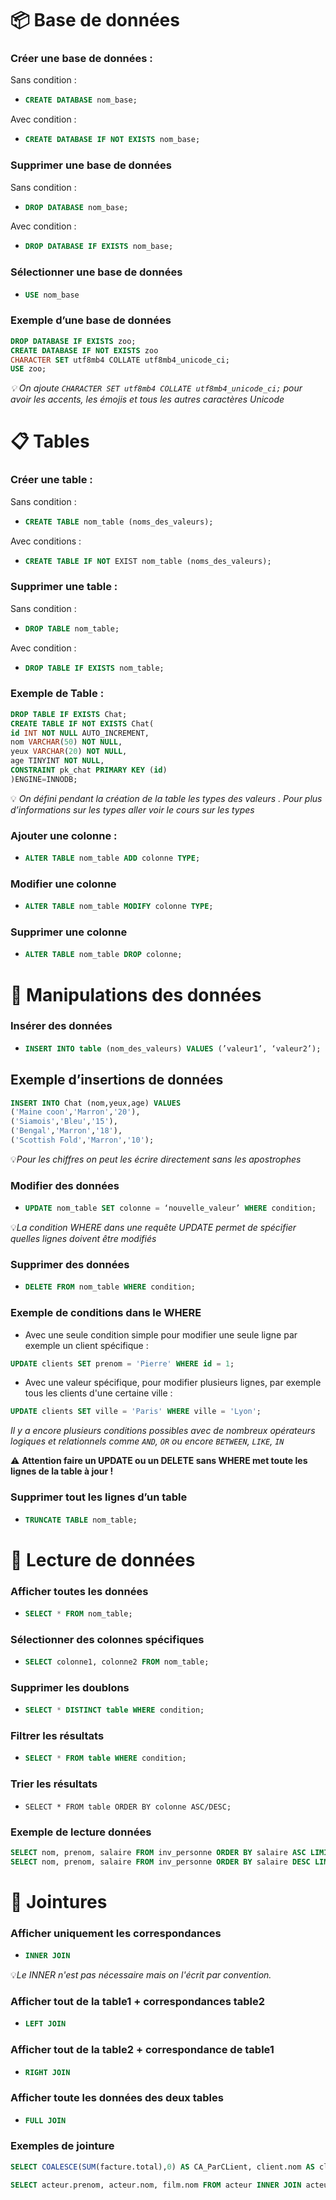 # 📦 Base de données

### Créer une base de données :

Sans condition :


- ```sql
  CREATE DATABASE nom_base;
  ```

Avec condition : 

- ```sql
  CREATE DATABASE IF NOT EXISTS nom_base;
  ```

### Supprimer une base de données

Sans condition : 

- ```sql
  DROP DATABASE nom_base;
  ```

Avec condition :  

- ```sql
  DROP DATABASE IF EXISTS nom_base;
  ```

### Sélectionner une base de données

- ```sql
  USE nom_base
  ```

### Exemple d’une base de données

```sql
DROP DATABASE IF EXISTS zoo;
CREATE DATABASE IF NOT EXISTS zoo
CHARACTER SET utf8mb4 COLLATE utf8mb4_unicode_ci;
USE zoo;
```

*💡 On ajoute `CHARACTER SET utf8mb4 COLLATE utf8mb4_unicode_ci;` pour avoir les accents, les émojis  et tous les autres caractères Unicode*

# 📋 Tables

### Créer une table :

Sans condition : 

- ```sql
  CREATE TABLE nom_table (noms_des_valeurs);
  ```

Avec conditions : 

- ```sql
  CREATE TABLE IF NOT EXIST nom_table (noms_des_valeurs);
  ```

### Supprimer une table :

Sans condition :

- ```sql
  DROP TABLE nom_table;
  ```

Avec condition : 

- ```sql
  DROP TABLE IF EXISTS nom_table;
  ```

### Exemple de Table :

```sql
DROP TABLE IF EXISTS Chat;
CREATE TABLE IF NOT EXISTS Chat(
id INT NOT NULL AUTO_INCREMENT,
nom VARCHAR(50) NOT NULL,
yeux VARCHAR(20) NOT NULL,
age TINYINT NOT NULL,
CONSTRAINT pk_chat PRIMARY KEY (id)
)ENGINE=INNODB;
```

💡 *On défini pendant la création de la table les types des valeurs . Pour plus d’informations sur les types aller voir le cours sur les types*

### Ajouter une colonne :

- ```sql
  ALTER TABLE nom_table ADD colonne TYPE;
  ```

### Modifier une colonne

- ```sql
  ALTER TABLE nom_table MODIFY colonne TYPE;
  ```

### Supprimer une colonne

- ```sql
  ALTER TABLE nom_table DROP colonne;
  ```

# 📝 Manipulations des données

### Insérer des données

- ```sql
  INSERT INTO table (nom_des_valeurs) VALUES (’valeur1’, ‘valeur2’);
  ```

## Exemple d’insertions de données

```sql
INSERT INTO Chat (nom,yeux,age) VALUES
('Maine coon','Marron','20'),
('Siamois','Bleu','15'),
('Bengal','Marron','18'),
('Scottish Fold','Marron','10');
```

💡*Pour les chiffres on peut les écrire directement sans les apostrophes*

### Modifier des données

- ```sql
  UPDATE nom_table SET colonne = ‘nouvelle_valeur’ WHERE condition;
  ```

💡*La condition WHERE dans une requête UPDATE permet de spécifier quelles lignes doivent être modifiés* 

### Supprimer des données

- ```sql
  DELETE FROM nom_table WHERE condition;
  ```

### Exemple de conditions dans le WHERE

- Avec une seule condition simple pour modifier une seule ligne par exemple un client spécifique :

```sql
UPDATE clients SET prenom = 'Pierre' WHERE id = 1;

```

- Avec une valeur spécifique, pour modifier plusieurs lignes,  par exemple tous les clients d'une certaine ville :

```sql
UPDATE clients SET ville = 'Paris' WHERE ville = 'Lyon';
```

*Il y a encore plusieurs conditions possibles avec de nombreux opérateurs logiques et relationnels comme `AND`, `OR` ou encore `BETWEEN`, `LIKE`, `IN`*  

⚠️ **Attention faire un UPDATE ou un DELETE sans WHERE met toute les lignes de la table à jour !**  

### Supprimer tout les lignes d’un table

- ```sql
  TRUNCATE TABLE nom_table;
  ```

# 🔎 Lecture de données

### Afficher toutes les données

- ```sql
  SELECT * FROM nom_table;
  ```

### Sélectionner des colonnes spécifiques

- ```sql
  SELECT colonne1, colonne2 FROM nom_table;
  ```

### Supprimer les doublons

- ```sql
  SELECT * DISTINCT table WHERE condition;
  ```

### Filtrer les résultats

- ```sql
  SELECT * FROM table WHERE condition;
  ```

### Trier les résultats

- `SELECT * FROM table ORDER BY colonne ASC/DESC;`

### Exemple de lecture données

```sql
SELECT nom, prenom, salaire FROM inv_personne ORDER BY salaire ASC LIMIT 1 ##Acteur avec le plus petit salaire
SELECT nom, prenom, salaire FROM inv_personne ORDER BY salaire DESC LIMIT 1 ##Acteur avec le plus gros salaire
```

# 🔧 Jointures

### Afficher uniquement les correspondances

- ```sql
  INNER JOIN
  ```
  
💡*Le INNER n'est pas nécessaire mais on l'écrit par convention.*

### Afficher tout de la table1 + correspondances table2

- ```sql
  LEFT JOIN
  ```

### Afficher tout de la table2 + correspondance de table1

- ```sql
  RIGHT JOIN
  ```

### Afficher toute les données des deux tables

- ```sql
  FULL JOIN
  ```

### Exemples de jointure
```sql
SELECT COALESCE(SUM(facture.total),0) AS CA_ParCLient, client.nom AS client_nom FROM client LEFT JOIN projet ON client.id = projet.client_id LEFT JOIN devis ON projet.id = devis.projet_id LEFT JOIN facture ON devis.id = facture.devis_id GROUP BY client.id

SELECT acteur.prenom, acteur.nom, film.nom FROM acteur INNER JOIN acteur_film ON acteur.id = acteur_film.acteur_id INNER JOIN film ON acteur_film.film_id= film.id WHERE acteur.nom = 'PITT' AND acteur.prenom = 'Brad'
```


